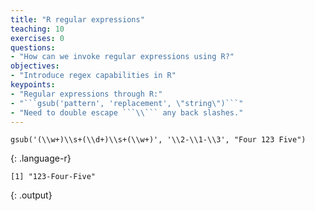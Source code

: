```yaml
---
title: "R regular expressions"
teaching: 10
exercises: 0
questions:
- "How can we invoke regular expressions using R?"
objectives:
- "Introduce regex capabilities in R"
keypoints:
- "Regular expressions through R:"
- "```gsub('pattern', 'replacement', \"string\")```"
- "Need to double escape ```\\``` any back slashes."
---
```


~~~
gsub('(\\w+)\\s+(\\d+)\\s+(\\w+)', '\\2-\\1-\\3', "Four 123 Five")
~~~
{: .language-r}
~~~
[1] "123-Four-Five"
~~~
{: .output}

